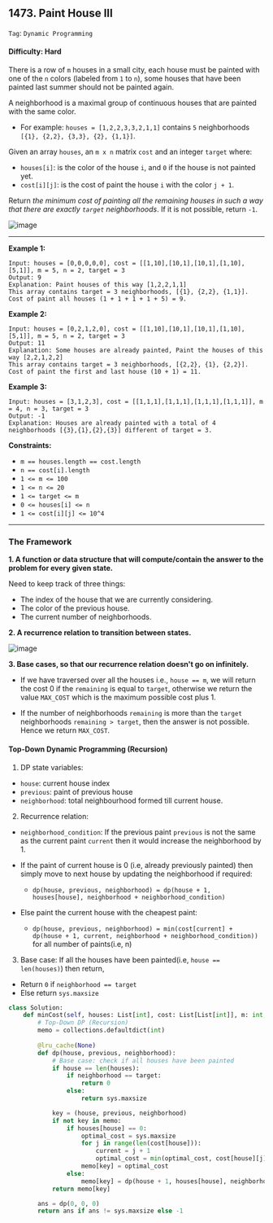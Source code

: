 ## 1473. Paint House III

```Tag```: ```Dynamic Programming```

#### Difficulty: Hard

There is a row of ```m``` houses in a small city, each house must be painted with one of the ```n``` colors (labeled from ```1``` to ```n```), some houses that have been painted last summer should not be painted again.

A neighborhood is a maximal group of continuous houses that are painted with the same color.

- For example: ```houses = [1,2,2,3,3,2,1,1]``` contains ```5``` neighborhoods ```[{1}, {2,2}, {3,3}, {2}, {1,1}]```.

Given an array ```houses```, an ```m x n``` matrix ```cost``` and an integer ```target``` where:

- ```houses[i]```: is the color of the house ```i```, and ```0``` if the house is not painted yet.
- ```cost[i][j]```: is the cost of paint the house ```i``` with the color ```j + 1```.

Return _the minimum cost of painting all the remaining houses in such a way that there are exactly ```target``` neighborhoods_. If it is not possible, return ```-1```.

![image](https://user-images.githubusercontent.com/35042430/221300389-b2698b69-ed9a-43af-a240-f6b2d45f5dca.png)

---

__Example 1:__
```
Input: houses = [0,0,0,0,0], cost = [[1,10],[10,1],[10,1],[1,10],[5,1]], m = 5, n = 2, target = 3
Output: 9
Explanation: Paint houses of this way [1,2,2,1,1]
This array contains target = 3 neighborhoods, [{1}, {2,2}, {1,1}].
Cost of paint all houses (1 + 1 + 1 + 1 + 5) = 9.
```

__Example 2:__
```
Input: houses = [0,2,1,2,0], cost = [[1,10],[10,1],[10,1],[1,10],[5,1]], m = 5, n = 2, target = 3
Output: 11
Explanation: Some houses are already painted, Paint the houses of this way [2,2,1,2,2]
This array contains target = 3 neighborhoods, [{2,2}, {1}, {2,2}]. 
Cost of paint the first and last house (10 + 1) = 11.
```

__Example 3:__
```
Input: houses = [3,1,2,3], cost = [[1,1,1],[1,1,1],[1,1,1],[1,1,1]], m = 4, n = 3, target = 3
Output: -1
Explanation: Houses are already painted with a total of 4 neighborhoods [{3},{1},{2},{3}] different of target = 3.
```

__Constraints:__

- ```m == houses.length == cost.length```
- ```n == cost[i].length```
- ```1 <= m <= 100```
- ```1 <= n <= 20```
- ```1 <= target <= m```
- ```0 <= houses[i] <= n```
- ```1 <= cost[i][j] <= 10^4```

---

### The Framework

__1. A function or data structure that will compute/contain the answer to the problem for every given state.__

Need to keep track of three things:

- The index of the house that we are currently considering.
- The color of the previous house.
- The current number of neighborhoods.

__2. A recurrence relation to transition between states.__

![image](https://leetcode.com/problems/paint-house-iii/Figures/1473/1473A.png)

__3. Base cases, so that our recurrence relation doesn't go on infinitely.__

- If we have traversed over all the houses i.e., ```house == m```, we will return the cost 0 if the ```remaining``` is equal to ```target```, otherwise we return the value ```MAX_COST``` which is the maximum possible cost plus 1.

- If the number of neighborhoods ```remaining``` is more than the ```target``` neighborhoods ```remaining > target```, then the answer is not possible. Hence we return ```MAX_COST```.

#### Top-Down Dynamic Programming (Recursion)

1. DP state variables:

- ```house```: current house index
- ```previous```: paint of previous house
- ```neighborhood```: total neighbourhood formed till current house.

2. Recurrence relation:

- ```neighborhood_condition```: If the previous paint ```previous``` is not the same as the current paint ```current``` then it would increase the neighborhood by 1.
- If the paint of current house is 0 (i.e, already previously painted) then simply move to next house by updating the neighborhood if required:

    - ```dp(house, previous, neighborhood) = dp(house + 1, houses[house], neighborhood + neighborhood_condition)```

- Else paint the current house with the cheapest paint:

    - ```dp(house, previous, neighborhood) = min(cost[current] + dp(house + 1, current, neighborhood + neighborhood_condition))``` for all number of paints(i.e, n)

3. Base case: If all the houses have been painted(i.e, ```house == len(houses)```) then return,

- Return ```0``` if ```neighborhood == target```
- Else return ```sys.maxsize```

```Python
class Solution:
    def minCost(self, houses: List[int], cost: List[List[int]], m: int, n: int, target: int) -> int:
        # Top-Down DP (Recursion)
        memo = collections.defaultdict(int)
        
        @lru_cache(None)
        def dp(house, previous, neighborhood):
            # Base case: check if all houses have been painted
            if house == len(houses):
                if neighborhood == target:
                    return 0
                else:
                    return sys.maxsize

            key = (house, previous, neighborhood)
            if not key in memo:
                if houses[house] == 0:
                    optimal_cost = sys.maxsize
                    for j in range(len(cost[house])):
                        current = j + 1
                        optimal_cost = min(optimal_cost, cost[house][j] + dp(house + 1, current, neighborhood + int(current != previous)))
                    memo[key] = optimal_cost
                else:
                    memo[key] = dp(house + 1, houses[house], neighborhood + int(houses[house] != previous))
            return memo[key]

        ans = dp(0, 0, 0)
        return ans if ans != sys.maxsize else -1 
```
